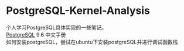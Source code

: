 # PostgreSQL-Kernel-Analysis
个人学习PostgreSQL具体实现的一些笔记。  
[PostgreSQL](http://www.postgres.cn/docs/9.6/index.html) 9.6 中文手册   
如何安装postgreSQL，尝试在ubuntu下安装postgreSQL并进行调试函数栈

